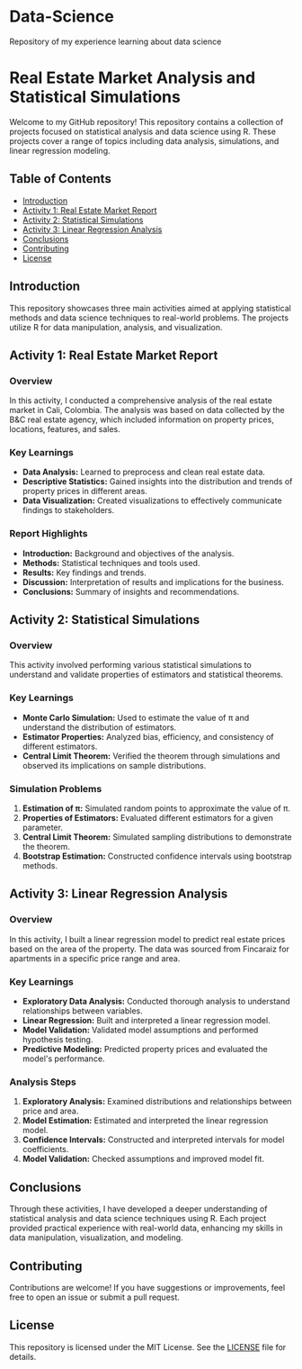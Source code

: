 # Data-Science
Repository of my experience learning about data science

# Real Estate Market Analysis and Statistical Simulations

Welcome to my GitHub repository! This repository contains a collection of projects focused on statistical analysis and data science using R. These projects cover a range of topics including data analysis, simulations, and linear regression modeling.

## Table of Contents

- [Introduction](#introduction)
- [Activity 1: Real Estate Market Report](#activity-1-real-estate-market-report)
- [Activity 2: Statistical Simulations](#activity-2-statistical-simulations)
- [Activity 3: Linear Regression Analysis](#activity-3-linear-regression-analysis)
- [Conclusions](#conclusions)
- [Contributing](#contributing)
- [License](#license)

## Introduction

This repository showcases three main activities aimed at applying statistical methods and data science techniques to real-world problems. The projects utilize R for data manipulation, analysis, and visualization.

## Activity 1: Real Estate Market Report

### Overview

In this activity, I conducted a comprehensive analysis of the real estate market in Cali, Colombia. The analysis was based on data collected by the B&C real estate agency, which included information on property prices, locations, features, and sales.

### Key Learnings

- **Data Analysis:** Learned to preprocess and clean real estate data.
- **Descriptive Statistics:** Gained insights into the distribution and trends of property prices in different areas.
- **Data Visualization:** Created visualizations to effectively communicate findings to stakeholders.

### Report Highlights

- **Introduction:** Background and objectives of the analysis.
- **Methods:** Statistical techniques and tools used.
- **Results:** Key findings and trends.
- **Discussion:** Interpretation of results and implications for the business.
- **Conclusions:** Summary of insights and recommendations.

## Activity 2: Statistical Simulations

### Overview

This activity involved performing various statistical simulations to understand and validate properties of estimators and statistical theorems.

### Key Learnings

- **Monte Carlo Simulation:** Used to estimate the value of π and understand the distribution of estimators.
- **Estimator Properties:** Analyzed bias, efficiency, and consistency of different estimators.
- **Central Limit Theorem:** Verified the theorem through simulations and observed its implications on sample distributions.

### Simulation Problems

1. **Estimation of π:** Simulated random points to approximate the value of π.
2. **Properties of Estimators:** Evaluated different estimators for a given parameter.
3. **Central Limit Theorem:** Simulated sampling distributions to demonstrate the theorem.
4. **Bootstrap Estimation:** Constructed confidence intervals using bootstrap methods.

## Activity 3: Linear Regression Analysis

### Overview

In this activity, I built a linear regression model to predict real estate prices based on the area of the property. The data was sourced from Fincaraiz for apartments in a specific price range and area.

### Key Learnings

- **Exploratory Data Analysis:** Conducted thorough analysis to understand relationships between variables.
- **Linear Regression:** Built and interpreted a linear regression model.
- **Model Validation:** Validated model assumptions and performed hypothesis testing.
- **Predictive Modeling:** Predicted property prices and evaluated the model's performance.

### Analysis Steps

1. **Exploratory Analysis:** Examined distributions and relationships between price and area.
2. **Model Estimation:** Estimated and interpreted the linear regression model.
3. **Confidence Intervals:** Constructed and interpreted intervals for model coefficients.
4. **Model Validation:** Checked assumptions and improved model fit.

## Conclusions

Through these activities, I have developed a deeper understanding of statistical analysis and data science techniques using R. Each project provided practical experience with real-world data, enhancing my skills in data manipulation, visualization, and modeling.

## Contributing

Contributions are welcome! If you have suggestions or improvements, feel free to open an issue or submit a pull request.

## License

This repository is licensed under the MIT License. See the [LICENSE](LICENSE) file for details.
